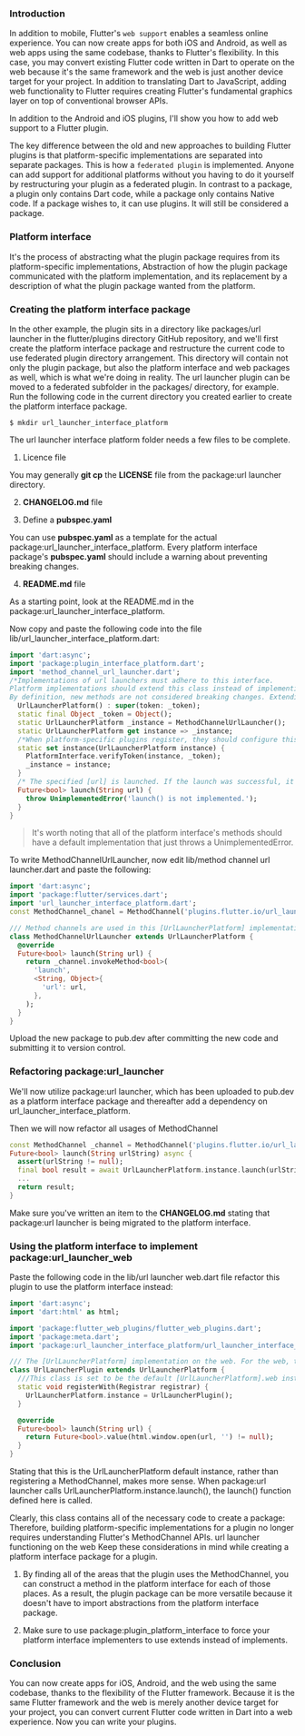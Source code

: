 ### Introduction
In addition to mobile, Flutter's `web support` enables a seamless online experience. You can now create apps for both iOS and Android, as well as web apps using the same codebase, thanks to Flutter's flexibility. In this case, you may convert existing Flutter code written in Dart to operate on the web because it's the same framework and the web is just another device target for your project. In addition to translating Dart to JavaScript, adding web functionality to Flutter requires creating Flutter's fundamental graphics layer on top of conventional browser APIs.

In addition to the Android and iOS plugins, I'll show you how to add web support to a Flutter plugin.

The key difference between the old and new approaches to building Flutter plugins is that platform-specific implementations are separated into separate packages. This is how a `federated plugin` is implemented. Anyone can add support for additional platforms without you having to do it yourself by restructuring your plugin as a federated plugin. In contrast to a package, a plugin only contains Dart code, while a package only contains Native code. If a package wishes to, it can use plugins. It will still be considered a package.
### Platform interface
It's the process of abstracting what the plugin package requires from its platform-specific implementations,  Abstraction of how the plugin package communicated with the platform implementation, and its replacement by a description of what the plugin package wanted from the platform.
### Creating the platform interface package
In the other example, the plugin sits in a directory like packages/url launcher in the flutter/plugins directory GitHub repository, and we'll first create the platform interface package and restructure the current code to use federated plugin directory arrangement. This directory will contain not only the plugin package, but also the platform interface and web packages as well, which is what we're doing in reality. The url launcher plugin can be moved to a federated subfolder in the packages/ directory, for example. Run the following code in the current directory you created earlier to create the platform interface package.

```
$ mkdir url_launcher_interface_platform
```

The url launcher interface platform folder needs a few files to be complete.

1. Licence file

You may generally **git cp** the **LICENSE** file from the package:url launcher directory.

2. **CHANGELOG.md** file

3. Define a **pubspec.yaml**

You can use **pubspec.yaml** as a template for the actual package:url_launcher_interface_platform. Every platform interface package's **pubspec.yaml** should include a warning about preventing breaking changes.

4.  **README.md** file

As a starting point, look at the README.md in the package:url_launcher_interface_platform.

Now copy and paste the following code into the file lib/url_launcher_interface_platform.dart:
```dart
import 'dart:async';
import 'package:plugin_interface_platform.dart';
import 'method_channel_url_launcher.dart';
/*Implementations of url launchers must adhere to this interface.
Platform implementations should extend this class instead of implementing url launcher.
By definition, new methods are not considered breaking changes. Extending this class (with extends) assures that the subclass receives the default implementation, whereas platform implementations of this interface will be damaged by the newly added interface.*/
  UrlLauncherPlatform() : super(token: _token);
  static final Object _token = Object();
  static UrlLauncherPlatform _instance = MethodChannelUrlLauncher();
  static UrlLauncherPlatform get instance => _instance;
  /*When platform-specific plugins register, they should configure this with their own platform-specific class that extends [UrlLauncherPlatform].*/
  static set instance(UrlLauncherPlatform instance) {
    PlatformInterface.verifyToken(instance, _token);
    _instance = instance;
  }
  /* The specified [url] is launched. If the launch was successful, it returns [true].*/
  Future<bool> launch(String url) {
    throw UnimplementedError('launch() is not implemented.');
  }
}
```
>It's worth noting that all of the platform interface's methods should have a default implementation that just throws a UnimplementedError.

To write MethodChannelUrlLauncher, now edit lib/method channel url launcher.dart and paste the following:
```dart
import 'dart:async';
import 'package:flutter/services.dart';
import 'url_launcher_interface_platform.dart';
const MethodChannel_chanel = MethodChannel('plugins.flutter.io/url_launcher');

/// Method channels are used in this [UrlLauncherPlatform] implementation.
class MethodChannelUrlLauncher extends UrlLauncherPlatform {
  @override
  Future<bool> launch(String url) {
    return _channel.invokeMethod<bool>(
      'launch',
      <String, Object>{
        'url': url,
      },
    );
  }
}
```
Upload the new package to pub.dev after committing the new code and submitting it to version control.
### Refactoring package:url_launcher
We'll now utilize package:url launcher, which has been uploaded to pub.dev as a platform interface package and thereafter add a dependency on url_launcher_interface_platform.

Then we will now refactor all usages of MethodChannel
```dart
const MethodChannel _channel = MethodChannel('plugins.flutter.io/url_launcher');
Future<bool> launch(String urlString) async {
  assert(urlString != null);
  final bool result = await UrlLauncherPlatform.instance.launch(urlString);
  ...
  return result;
}
```
Make sure you've written an item to the **CHANGELOG.md** stating that package:url launcher is being migrated to the platform interface.
### Using the platform interface to implement package:url_launcher_web
Paste the following code in the lib/url launcher web.dart file refactor this plugin to use the platform interface instead:
```dart
import 'dart:async';
import 'dart:html' as html;

import 'package:flutter_web_plugins/flutter_web_plugins.dart';
import 'package:meta.dart';
import 'package:url_launcher_interface_platform/url_launcher_interface_platform.dart';

/// The [UrlLauncherPlatform] implementation on the web. For the web, this class implements the package:url launcher functionality.
class UrlLauncherPlugin extends UrlLauncherPlatform {
  ///This class is set to be the default [UrlLauncherPlatform].web instance.
  static void registerWith(Registrar registrar) {
    UrlLauncherPlatform.instance = UrlLauncherPlugin();
  }

  @override
  Future<bool> launch(String url) {
    return Future<bool>.value(html.window.open(url, '') != null);
  }
}
```
Stating that this is the UrlLauncherPlatform default instance, rather than registering a MethodChannel, makes more sense. When package:url launcher calls UrlLauncherPlatform.instance.launch(), the launch() function defined here is called.

Clearly, this class contains all of the necessary code to create a package: Therefore, building platform-specific implementations for a plugin no longer requires understanding Flutter's MethodChannel APIs. url launcher functioning on the web Keep these considerations in mind while creating a platform interface package for a plugin.

1. By finding all of the areas that the plugin uses the MethodChannel, you can construct a method in the platform interface for each of those places. As a result, the plugin package can be more versatile because it doesn't have to import abstractions from the platform interface package.

3. Make sure to use package:plugin_platform_interface to force your platform interface implementers to use extends instead of implements.
### Conclusion
You can now create apps for iOS, Android, and the web using the same codebase, thanks to the flexibility of the Flutter framework. Because it is the same Flutter framework and the web is merely another device target for your project, you can convert current Flutter code written in Dart into a web experience. Now you can write your plugins.